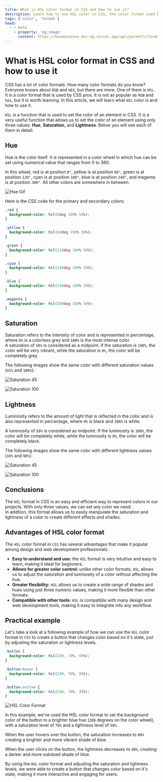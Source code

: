 ```yaml
---
title: What is HSL color format in CSS and how to use it?
description: Learn how to use HSL color in CSS, the color format used by CSS experts that you might not know.
tags: ['color', 'format']
head:
  - - meta
    - property: 'og:image'
      content: https://baumannzone-dev-og.vercel.app/api/param?title=baumannzone.dev
---
```


# What is HSL color format in CSS and how to use it

CSS has a lot of color formats. How many color formats do you know? Everyone knows about `RGB` and `HEX`, but there are more. One of them is `HSL`.  
It is a color format that is used by CSS pros. It is not as popular as `RGB` and `hex`, but it is worth learning. In this article, we will learn what `HSL` color is and how to use it.

`HSL` is a function that is used to set the color of an element in CSS. It is a very useful function that allows us to set the color of an element using only three values: **Hue**, **Saturation**, and **Lightness**. Below you will see each of them in detail:

## Hue

Hue is the color itself. It is represented in a color wheel in which hue can be set using numerical value that ranges from 0 to 360.

In this wheel, red is at position `0°`, yellow is at position `60°`, green is at position `120°`, cyan is at position `180°`, blue is at position `240°`, and magenta is at position `300°`. All other colors are somewhere in between.

![Hue Gif](/what-is-hsl-color-in-css/color.gif)

Here is the CSS code for the primary and secondary colors:

```css
.red {
  background-color: hsl(0deg 100% 50%);
}

.yellow {
  background-color: hsl(60deg 100% 50%);
}

.green {
  background-color: hsl(120deg 100% 50%);
}

.cyan {
  background-color: hsl(180deg 100% 50%);
}

.blue {
  background-color: hsl(240deg 100% 50%);
}

.magenta {
  background-color: hsl(300deg 100% 50%);
}
```

## Saturation

Saturation refers to the intensity of color and is represented in percentage, where `0%` is a colorless grey and `100%` is the most intense color.  
A saturation of `50%` is considered as a midpoint. If the saturation is `100%`, the color will be very vibrant, while the saturation is `0%`, the color will be completely grey.

The following images show the same color with different saturation values (`45%` and `100%`):

![Saturation 45](/what-is-hsl-color-in-css/saturation-45.png)

![Saturation 100](/what-is-hsl-color-in-css/saturation-100.png)

## Lightness

Luminosity refers to the amount of light that is reflected in the color and is also represented in percentage, where `0%` is black and `100%` is white.

A luminosity of `50%` is considered as midpoint. If the luminosity is `100%`, the color will be completely white, while the luminosity is `0%`, the color will be completely black.

The following images show the same color with different lightness values (`10%` and `90%`):

![Saturation 45](/what-is-hsl-color-in-css/lightness-10.png)

![Saturation 100](/what-is-hsl-color-in-css/lightness-90.png)

## Conclusions

The `HSL` format in CSS is an easy and efficient way to represent colors in our projects. With only three values, we can set any color we need.  
In addition, this format allows us to easily manipulate the saturation and lightness of a color to create different effects and shades.

## Advantages of HSL color format

The `HSL` color format in `CSS` has several advantages that make it popular among design and web development professionals:

- **Easy to understand and use:** the `HSL` format is very intuitive and easy to learn, making it ideal for beginners.
- **Allows for greater color control:** unlike other color formats, `HSL` allows us to adjust the saturation and luminosity of a color without affecting the hue.
- **Greater flexibility:** `HSL` allows us to create a wide range of shades and hues using just three numeric values, making it more flexible than other formats.
- **Compatible with other tools:** `HSL` is compatible with many design and web development tools, making it easy to integrate into any workflow.

## Practical example

Let's take a look at a following example of how we can use the `HSL` color format in `CSS` to create a button that changes color based on it's state, just by adjusting the saturation or lightness levels.

```css
.button {
  background-color: hsl(200, 70%, 60%);
}

.button:hover {
  background-color: hsl(200, 70%, 80%);
}

.button:active {
  background-color: hsl(200, 70%, 40%);
}
```

![HSL Color Format](/what-is-hsl-color-in-css/use-cases.png)

In this example, we've used the HSL color format to set the background color of the button to a brighter blue hue (`200` degrees on the color wheel), with a saturation level of `70%` and a lightness level of `50%`.

When the user hovers over the button, the saturation increases to `80%` creating a brighter and more vibrant shade of blue.

When the user clicks on the button, the lightness decreases to `40%`, creating a darker and more subdued shade of blue.

By using the `HSL` color format and adjusting the saturation and lightness levels, we were able to create a button that changes color based on it's state, making it more interactive and engaging for users.
